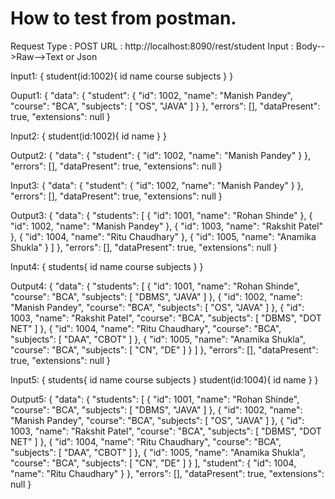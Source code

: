 # How to test from postman.
Request Type : POST
URL : http://localhost:8090/rest/student
Input : Body-->Raw-->Text or Json

Input1:
{
	student(id:1002){
		id
		name
		course
		subjects
	}
}

Ouput1:
{
    "data": {
        "student": {
            "id": 1002,
            "name": "Manish Pandey",
            "course": "BCA",
            "subjects": [
                "OS",
                "JAVA"
            ]
        }
    },
    "errors": [],
    "dataPresent": true,
    "extensions": null
}

Input2:
{
	student(id:1002){
		id
		name
	}
}

Output2:
{
    "data": {
        "student": {
            "id": 1002,
            "name": "Manish Pandey"
        }
    },
    "errors": [],
    "dataPresent": true,
    "extensions": null
}

Input3:
{
    "data": {
        "student": {
            "id": 1002,
            "name": "Manish Pandey"
        }
    },
    "errors": [],
    "dataPresent": true,
    "extensions": null
}

Output3:
{
    "data": {
        "students": [
            {
                "id": 1001,
                "name": "Rohan Shinde"
            },
            {
                "id": 1002,
                "name": "Manish Pandey"
            },
            {
                "id": 1003,
                "name": "Rakshit Patel"
            },
            {
                "id": 1004,
                "name": "Ritu Chaudhary"
            },
            {
                "id": 1005,
                "name": "Anamika Shukla"
            }
        ]
    },
    "errors": [],
    "dataPresent": true,
    "extensions": null
}

Input4:
{
	students{
		id
		name
		course
		subjects
	}
}

Output4:
{
    "data": {
        "students": [
            {
                "id": 1001,
                "name": "Rohan Shinde",
                "course": "BCA",
                "subjects": [
                    "DBMS",
                    "JAVA"
                ]
            },
            {
                "id": 1002,
                "name": "Manish Pandey",
                "course": "BCA",
                "subjects": [
                    "OS",
                    "JAVA"
                ]
            },
            {
                "id": 1003,
                "name": "Rakshit Patel",
                "course": "BCA",
                "subjects": [
                    "DBMS",
                    "DOT NET"
                ]
            },
            {
                "id": 1004,
                "name": "Ritu Chaudhary",
                "course": "BCA",
                "subjects": [
                    "DAA",
                    "CBOT"
                ]
            },
            {
                "id": 1005,
                "name": "Anamika Shukla",
                "course": "BCA",
                "subjects": [
                    "CN",
                    "DE"
                ]
            }
        ]
    },
    "errors": [],
    "dataPresent": true,
    "extensions": null
}

Input5:
{
	students{
		id
		name
		course
		subjects
	}
	student(id:1004){
		id
		name
	}
}

Output5:
{
    "data": {
        "students": [
            {
                "id": 1001,
                "name": "Rohan Shinde",
                "course": "BCA",
                "subjects": [
                    "DBMS",
                    "JAVA"
                ]
            },
            {
                "id": 1002,
                "name": "Manish Pandey",
                "course": "BCA",
                "subjects": [
                    "OS",
                    "JAVA"
                ]
            },
            {
                "id": 1003,
                "name": "Rakshit Patel",
                "course": "BCA",
                "subjects": [
                    "DBMS",
                    "DOT NET"
                ]
            },
            {
                "id": 1004,
                "name": "Ritu Chaudhary",
                "course": "BCA",
                "subjects": [
                    "DAA",
                    "CBOT"
                ]
            },
            {
                "id": 1005,
                "name": "Anamika Shukla",
                "course": "BCA",
                "subjects": [
                    "CN",
                    "DE"
                ]
            }
        ],
        "student": {
            "id": 1004,
            "name": "Ritu Chaudhary"
        }
    },
    "errors": [],
    "dataPresent": true,
    "extensions": null
}
